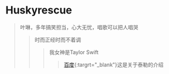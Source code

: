 # Huskyrescue
>叶琳，多年搞笑担当，心大无忧，唱歌可以把人唱哭
>>时而正经时而不着调
>>>我女神是Taylor Swift
>>>>[百度](https://baike.baidu.com/item/%E6%B3%B0%E5%8B%92%C2%B7%E6%96%AF%E5%A8%81%E5%A4%AB%E7%89%B9/8472307?fromtitle=%E9%9C%89%E9%9C%89&fromid=16200356&fr=aladdin){:targrt="_blank"}这是关于泰勒的介绍
